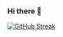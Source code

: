 ### Hi there 👋
<a href="https://git.io/streak-stats"><img src="https://github-readme-streak-stats.herokuapp.com?user=" alt="GitHub Streak" /></a>
<!--
**SangeethaDevendran/SangeethaDevendran** is a ✨ _special_ ✨ repository because its `README.md` (this file) appears on your GitHub profile.

Here are some ideas to get you started:

- 🔭 I’m currently working on ...
- 🌱 I’m currently learning ...
- 👯 I’m looking to collaborate on ...
- 🤔 I’m looking for help with ...
- 💬 Ask me about ...
- 📫 How to reach me: ...
- 😄 Pronouns: ...
- ⚡ Fun fact: ...
-->
